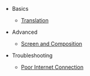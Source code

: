 - Basics

  - [Translation](translation.md)

- Advanced

  - [Screen and Composition](screen_size_and_composition.md)


- Troubleshooting

  - [Poor Internet Connection](working_with_poor_internet_connection.md.md)
